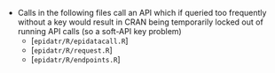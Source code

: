 - Calls in the following files call an API which if queried too frequently without a key would result in CRAN being temporarily locked out of running API calls (so a soft-API key problem)
  - [`epidatr/R/epidatacall.R`]
  - [`epidatr/R/request.R`]
  - [`epidatr/R/endpoints.R`]
